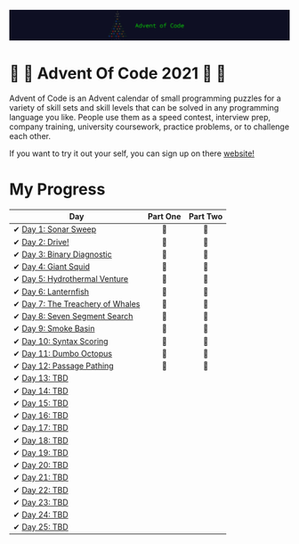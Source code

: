 ![Advent Of Code 2021](aoc21.png)
# 🎅 🎄 Advent Of Code 2021 🎄 🎅

Advent of Code is an Advent calendar of small programming puzzles for a variety of skill sets and skill levels that can be solved in any programming language you like. People use them as a speed contest, interview prep, company training, university coursework, practice problems, or to challenge each other.

If you want to try it out your self, you can sign up on there [website!](https://adventofcode.com/)

# My Progress

| Day                                                                                                     | Part One | Part Two |
| ------------------------------------------------------------------------------------------------------- | :------: | :------: |
| ✔ [Day 1: Sonar Sweep](https://github.com/yorickcleerbout/Advent-Of-Code-2021/tree/main/Day_01)       |    🌟   |    🌟   |
| ✔ [Day 2: Drive!](https://github.com/yorickcleerbout/Advent-Of-Code-2021/tree/main/Day_02)       |   🌟    |    🌟    |
| ✔ [Day 3: Binary Diagnostic](https://github.com/yorickcleerbout/Advent-Of-Code-2021/tree/main/Day_03)       |    🌟   |    🌟    |
| ✔ [Day 4: Giant Squid](https://github.com/yorickcleerbout/Advent-Of-Code-2021/tree/main/Day_04)       |   🌟    |    🌟    |
| ✔ [Day 5: Hydrothermal Venture](https://github.com/yorickcleerbout/Advent-Of-Code-2021/tree/main/Day_05)       |   🌟    |    🌟    |
| ✔ [Day 6: Lanternfish](https://github.com/yorickcleerbout/Advent-Of-Code-2021/tree/main/Day_06)       |    🌟   |    🌟    |
| ✔ [Day 7: The Treachery of Whales](https://github.com/yorickcleerbout/Advent-Of-Code-2021/tree/main/Day_07)       |    🌟   |    🌟    |
| ✔ [Day 8: Seven Segment Search](https://github.com/yorickcleerbout/Advent-Of-Code-2021/tree/main/Day_08)       |    🌟   |    🌟    |
| ✔ [Day 9: Smoke Basin](https://github.com/yorickcleerbout/Advent-Of-Code-2021/tree/main/Day_09)       |     🌟  |     🌟   |
| ✔ [Day 10: Syntax Scoring](https://github.com/yorickcleerbout/Advent-Of-Code-2021/tree/main/Day_10)       |    🌟   |   🌟     |
| ✔ [Day 11: Dumbo Octopus](https://github.com/yorickcleerbout/Advent-Of-Code-2021/tree/main/Day_11)       |    🌟   |    🌟    |
| ✔ [Day 12: Passage Pathing](https://github.com/yorickcleerbout/Advent-Of-Code-2021/tree/main/Day_12)       |    🌟   |    🌟    |
| ✔ [Day 13: TBD](https://github.com/yorickcleerbout/Advent-Of-Code-2021/tree/main/Day_13)       |       |        |
| ✔ [Day 14: TBD](https://github.com/yorickcleerbout/Advent-Of-Code-2021/tree/main/Day_14)       |       |        |
| ✔ [Day 15: TBD](https://github.com/yorickcleerbout/Advent-Of-Code-2021/tree/main/Day_15)       |       |        |
| ✔ [Day 16: TBD](https://github.com/yorickcleerbout/Advent-Of-Code-2021/tree/main/Day_16)       |       |        |
| ✔ [Day 17: TBD](https://github.com/yorickcleerbout/Advent-Of-Code-2021/tree/main/Day_17)       |       |        |
| ✔ [Day 18: TBD](https://github.com/yorickcleerbout/Advent-Of-Code-2021/tree/main/Day_18)       |       |        |
| ✔ [Day 19: TBD](https://github.com/yorickcleerbout/Advent-Of-Code-2021/tree/main/Day_19)       |       |        |
| ✔ [Day 20: TBD](https://github.com/yorickcleerbout/Advent-Of-Code-2021/tree/main/Day_20)       |       |        |
| ✔ [Day 21: TBD](https://github.com/yorickcleerbout/Advent-Of-Code-2021/tree/main/Day_21)       |       |        |
| ✔ [Day 22: TBD](https://github.com/yorickcleerbout/Advent-Of-Code-2021/tree/main/Day_22)       |       |        |
| ✔ [Day 23: TBD](https://github.com/yorickcleerbout/Advent-Of-Code-2021/tree/main/Day_23)       |       |        |
| ✔ [Day 24: TBD](https://github.com/yorickcleerbout/Advent-Of-Code-2021/tree/main/Day_24)       |       |        |
| ✔ [Day 25: TBD](https://github.com/yorickcleerbout/Advent-Of-Code-2021/tree/main/Day_25)       |       |        |

